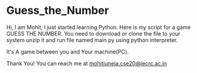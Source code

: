 # Guess_the_Number
Hi, I am Mohit, I just started learning Python. Here is my script for a game GUESS THE NUMBER. You need to download or clone the file to your system unzip it and run file named main.py using python interpreter.

It's A game between you and Your machine(PC).

Thank You!
You can reach me at mohitjuneja.cse20@jecrc.ac.in
